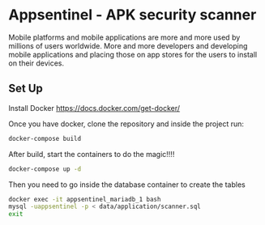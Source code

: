 # Appsentinel - APK security scanner

Mobile platforms and mobile applications are more and more used by millions of users worldwide. More and more developers and developing mobile applications and placing those on app stores for the users to install on their devices.

## Set Up

Install Docker https://docs.docker.com/get-docker/

Once you have docker, clone the repository and inside the project run:
```bash
docker-compose build
```
After build, start the containers to do the magic!!!!
```bash
docker-compose up -d
```
Then you need to go inside the database container to create the tables
```bash
docker exec -it appsentinel_mariadb_1 bash
mysql -uappsentinel -p < data/application/scanner.sql
exit
```
